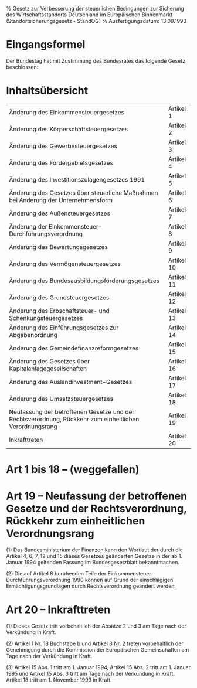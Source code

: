 % Gesetz zur Verbesserung der steuerlichen Bedingungen zur Sicherung des Wirtschaftsstandorts Deutschland im Europäischen Binnenmarkt  (Standortsicherungsgesetz - StandOG)
% Ausfertigungsdatum: 13.09.1993
 
# Eingangsformel

Der Bundestag hat mit Zustimmung des Bundesrates das folgende Gesetz beschlossen:

# Inhaltsübersicht

|                                                                                                         |            |
|:----------------------------------------------------|:------------------|
| Änderung des Einkommensteuergesetzes                                                                    | Artikel 1  |
| Änderung des Körperschaftsteuergesetzes                                                                 | Artikel 2  |
| Änderung des Gewerbesteuergesetzes                                                                      | Artikel 3  |
| Änderung des Fördergebietsgesetzes                                                                      | Artikel 4  |
| Änderung des Investitionszulagengesetzes 1991                                                           | Artikel 5  |
| Änderung des Gesetzes über steuerliche Maßnahmen bei Änderung der Unternehmensform                      | Artikel 6  |
| Änderung des Außensteuergesetzes                                                                        | Artikel 7  |
| Änderung der Einkommensteuer-Durchführungsverordnung                                                    | Artikel 8  |
| Änderung des Bewertungsgesetzes                                                                         | Artikel 9  |
| Änderung des Vermögensteuergesetzes                                                                     | Artikel 10 |
| Änderung des Bundesausbildungsförderungsgesetzes                                                        | Artikel 11 |
| Änderung des Grundsteuergesetzes                                                                        | Artikel 12 |
| Änderung des Erbschaftsteuer- und Schenkungsteuergesetzes                                               | Artikel 13 |
| Änderung des Einführungsgesetzes zur Abgabenordnung                                                     | Artikel 14 |
| Änderung des Gemeindefinanzreformgesetzes                                                               | Artikel 15 |
| Änderung des Gesetzes über Kapitalanlagegesellschaften                                                  | Artikel 16 |
| Änderung des Auslandinvestment-Gesetzes                                                                 | Artikel 17 |
| Änderung des Umsatzsteuergesetzes                                                                       | Artikel 18 |
| Neufassung der betroffenen Gesetze und der Rechtsverordnung, Rückkehr zum einheitlichen Verordnungsrang | Artikel 19 |
| Inkrafttreten                                                                                           | Artikel 20 |

# Art 1 bis 18 – (weggefallen)

# Art 19 – Neufassung der betroffenen Gesetze und der Rechtsverordnung, Rückkehr zum einheitlichen Verordnungsrang

(1) Das Bundesministerium der Finanzen kann den Wortlaut der durch die Artikel 4, 6, 7, 12 und 15 dieses Gesetzes geänderten Gesetze in der ab 1. Januar 1994 geltenden Fassung im Bundesgesetzblatt bekanntmachen.

(2) Die auf Artikel 8 beruhenden Teile der Einkommensteuer-Durchführungsverordnung 1990 können auf Grund der einschlägigen Ermächtigungsgrundlagen durch Rechtsverordnung geändert werden.

# Art 20 – Inkrafttreten

(1) Dieses Gesetz tritt vorbehaltlich der Absätze 2 und 3 am Tage nach der Verkündung in Kraft.

(2) Artikel 1 Nr. 18 Buchstabe b und Artikel 8 Nr. 2 treten vorbehaltlich der Genehmigung durch die Kommission der Europäischen Gemeinschaften am Tage nach der Verkündung in Kraft.

(3) Artikel 15 Abs. 1 tritt am 1. Januar 1994, Artikel 15 Abs. 2 tritt am 1. Januar 1995 und Artikel 15 Abs. 3 tritt am Tage nach der Verkündung in Kraft. Artikel 18 tritt am 1. November 1993 in Kraft.
